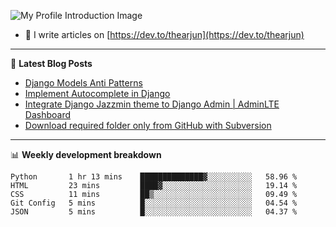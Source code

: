 ![My Profile Introduction Image](https://i.ibb.co/tLFZ15Q/gh.png)
- 📝 I write articles on [https://dev.to/thearjun](https://dev.to/thearjun)

-------

📕 **Latest Blog Posts**
<!-- BLOG-POST-LIST:START -->
- [Django Models Anti Patterns](https://dev.to/thearjun/django-models-anti-patterns-1ma1)
- [Implement Autocomplete in Django](https://dev.to/thearjun/implement-autocomplete-in-django-3h20)
- [Integrate Django Jazzmin theme to Django Admin | AdminLTE Dashboard](https://dev.to/thearjun/integrate-django-jazzmin-theme-to-django-admin-adminlte-dashboard-5aao)
- [Download required folder only from GitHub with Subversion](https://dev.to/thearjun/download-required-folder-only-from-github-with-subversion-2gpc)
<!-- BLOG-POST-LIST:END -->

-------

📊 **Weekly development breakdown**
<!--START_SECTION:waka-->
```text
Python       1 hr 13 mins    ██████████████▓░░░░░░░░░░   58.96 % 
HTML         23 mins         ████▓░░░░░░░░░░░░░░░░░░░░   19.14 % 
CSS          11 mins         ██▒░░░░░░░░░░░░░░░░░░░░░░   09.49 % 
Git Config   5 mins          █░░░░░░░░░░░░░░░░░░░░░░░░   04.54 % 
JSON         5 mins          █░░░░░░░░░░░░░░░░░░░░░░░░   04.37 % 
```
<!--END_SECTION:waka-->
<img src='https://profile-counter.glitch.me/thearjun/count.svg' width='0px'>
